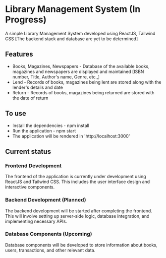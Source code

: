 # Library Management System (In Progress)

A simple Library Management System developed using ReactJS, Tailwind CSS [The backend stack and database are yet to be determined]

## Features
- Books, Magazines, Newspapers - Database of the available books, magazines and newspapers are displayed and maintained [ISBN number, Title, Author's name, Genre, etc.,]
- Lend - Records of books, magazines being lent are stored along with the lender's details and date
- Return - Records of books, magazines being returned are stored with the date of return

## To use
- Install the dependencies - npm install
- Run the application - npm start
- The application will be rendered in 'http://localhost:3000'

## Current status

### Frontend Development

The frontend of the application is currently under development using ReactJS and Tailwind CSS. This includes the user interface design and interactive components.

### Backend Development (Planned)
The backend development will be started after completing the frontend. This will involve setting up server-side logic, database integration, and implementing necessary APIs.

### Database Components (Upcoming)
Database components will be developed to store information about books, users, transactions, and other relevant data.
